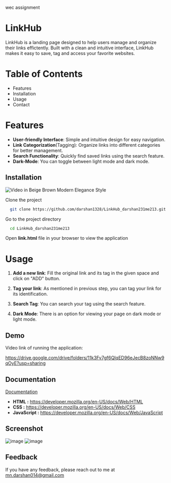 wec assignment
# LinkHub

LinkHub is a landing page designed to help users manage and organize their links effictently. Built with a clean and intuitive interface, LinkHub makes it easy to save, tag and access your favorite websites.


# Table of Contents

- Features
- Installation
- Usage
- Contact

# Features

- **User-friendly Interface**: Simple and  intuitive design for easy navigation.
- **Link Categorization**(Tagging): Organize links into different categories for better management.
- **Search Functionality**: Quickly find saved links using the search feature.
- **Dark-Mode**: You can toggle between light mode and dark mode.






## Installation

![Video in Beige Brown Modern Elegance Style](https://github.com/user-attachments/assets/f5e938a9-5906-4bbb-ba23-1bd0e648901a)

Clone the project

```bash
  git clone https://github.com/darshan1328/LinkHub_darshan231me213.git
```

Go to the project directory

```bash
  cd LinkHub_darshan231me213
```

Open **link.html** file in your browser to view the application




# Usage

1.  **Add a new link**: Fill the original link and its tag in the given space and click on "ADD" button.

2. **Tag your link**: As mentioned in previous step, you can tag your link for its identification.

3. **Search Tag**: You can search your tag using the search feature.

4. **Dark Mode**: There is an option for viewing your page on dark mode or light mode.
## Demo

Video link of running the application:

https://drive.google.com/drive/folders/11k3Fv7gf6QIqED96eJecB8zoNNw9qOyE?usp=sharing


## Documentation

[Documentation](https://linktodocumentation)

- **HTML :** https://developer.mozilla.org/en-US/docs/Web/HTML
- **CSS :** https://developer.mozilla.org/en-US/docs/Web/CSS
- **JavaScript :** https://developer.mozilla.org/en-US/docs/Web/JavaScript

## Screenshot

![image](https://github.com/user-attachments/assets/7c5f2f27-9571-4e0b-aa8d-2059bfe0cd9e)  ![image](https://github.com/user-attachments/assets/e345e482-3b60-4ec5-84da-21e1891693e1)




## Feedback

If you have any feedback, please reach out to me at mn.darshan014@gmail.com

